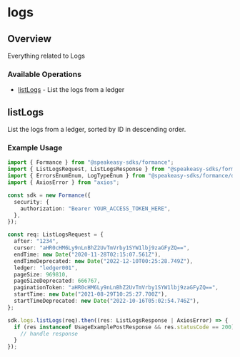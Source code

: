 # logs

## Overview

Everything related to Logs

### Available Operations

* [listLogs](#listlogs) - List the logs from a ledger

## listLogs

List the logs from a ledger, sorted by ID in descending order.

### Example Usage

```typescript
import { Formance } from "@speakeasy-sdks/formance";
import { ListLogsRequest, ListLogsResponse } from "@speakeasy-sdks/formance/dist/sdk/models/operations";
import { ErrorsEnumEnum, LogTypeEnum } from "@speakeasy-sdks/formance/dist/sdk/models/shared";
import { AxiosError } from "axios";

const sdk = new Formance({
  security: {
    authorization: "Bearer YOUR_ACCESS_TOKEN_HERE",
  },
});

const req: ListLogsRequest = {
  after: "1234",
  cursor: "aHR0cHM6Ly9nLnBhZ2UvTmVrby1SYW1lbj9zaGFyZQ==",
  endTime: new Date("2020-11-28T02:15:07.561Z"),
  endTimeDeprecated: new Date("2022-12-10T00:25:28.749Z"),
  ledger: "ledger001",
  pageSize: 969810,
  pageSizeDeprecated: 666767,
  paginationToken: "aHR0cHM6Ly9nLnBhZ2UvTmVrby1SYW1lbj9zaGFyZQ==",
  startTime: new Date("2021-08-29T10:25:27.700Z"),
  startTimeDeprecated: new Date("2022-10-16T05:02:54.746Z"),
};

sdk.logs.listLogs(req).then((res: ListLogsResponse | AxiosError) => {
  if (res instanceof UsageExamplePostResponse && res.statusCode == 200) {
    // handle response
  }
});
```
